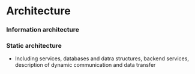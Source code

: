 # Architecture

### Information architecture

### Static architecture
* Including services, databases and datra structures, backend services, description of dynamic communication and data transfer